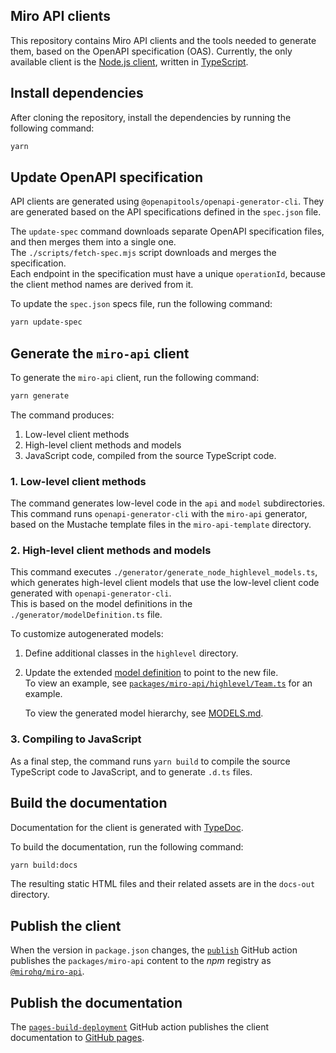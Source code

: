 ## Miro API clients

This repository contains Miro API clients and the tools needed to generate them, based on the OpenAPI specification (OAS).
Currently, the only available client is the [Node.js client](./packages/miro-api), written in [TypeScript](https://www.typescriptlang.org/).

## Install dependencies

After cloning the repository, install the dependencies by running the following command:

```bash
yarn
```

## Update OpenAPI specification

API clients are generated using `@openapitools/openapi-generator-cli`. They are generated based on the API specifications defined in the `spec.json` file.

The `update-spec` command downloads separate OpenAPI specification files, and then merges them into a single one. \
The `./scripts/fetch-spec.mjs` script downloads and merges the specification. \
Each endpoint in the specification must have a unique `operationId`, because the client method names are derived from it.

To update the `spec.json` specs file, run the following command:

```bash
yarn update-spec
```

## Generate the `miro-api` client

To generate the `miro-api` client, run the following command:

```bash
yarn generate
```

The command produces:

1. Low-level client methods
2. High-level client methods and models
3. JavaScript code, compiled from the source TypeScript code.

### 1. Low-level client methods

The command generates low-level code in the `api` and `model` subdirectories.
This command runs `openapi-generator-cli` with the `miro-api` generator, based on the Mustache template files in the `miro-api-template` directory.

### 2. High-level client methods and models

This command executes `./generator/generate_node_highlevel_models.ts`, which generates high-level client models that use the low-level client code generated with `openapi-generator-cli`. \
This is based on the model definitions in the `./generator/modelDefinition.ts` file.

To customize autogenerated models:

1. Define additional classes in the `highlevel` directory.
2. Update the extended [model definition](/packages/generator/modelDefinition.ts) to point to the new file. \
   To view an example, see [`packages/miro-api/highlevel/Team.ts`](/packages/miro-api/highlevel/Team.ts) for an example.
   
   To view the generated model hierarchy, see [MODELS.md](./MODELS.md).

### 3. Compiling to JavaScript

As a final step, the command runs `yarn build` to compile the source TypeScript code to JavaScript, and to generate `.d.ts` files.

## Build the documentation

Documentation for the client is generated with [TypeDoc](https://typedoc.org/).

To build the documentation, run the following command:

```bash
yarn build:docs
```

The resulting static HTML files and their related assets are in the `docs-out` directory. 

## Publish the client

When the version in `package.json` changes, the [`publish`](https://github.com/miroapp/api-clients/actions/workflows/publish.yml) GitHub action publishes the  `packages/miro-api` content to the *npm* registry as [`@mirohq/miro-api`](https://www.npmjs.com/package/@mirohq/miro-api).

## Publish the documentation

The [`pages-build-deployment`](https://github.com/miroapp/api-clients/actions/workflows/pages/pages-build-deployment) GitHub action publishes the client documentation to [GitHub pages](https://miroapp.github.io/api-clients/).
